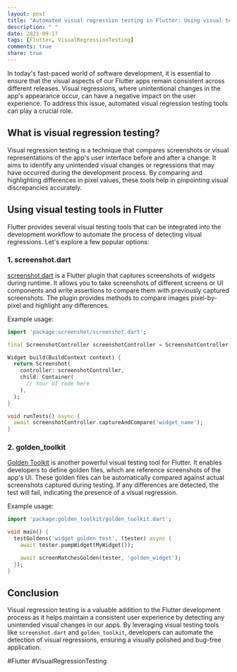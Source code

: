 ```yaml
---
layout: post
title: "Automated visual regression testing in Flutter: Using visual testing tools to detect visual regressions in Flutter apps"
description: " "
date: 2023-09-17
tags: [Flutter, VisualRegressionTesting]
comments: true
share: true
---
```


In today's fast-paced world of software development, it is essential to ensure that the visual aspects of our Flutter apps remain consistent across different releases. Visual regressions, where unintentional changes in the app's appearance occur, can have a negative impact on the user experience. To address this issue, automated visual regression testing tools can play a crucial role.

## What is visual regression testing?

Visual regression testing is a technique that compares screenshots or visual representations of the app's user interface before and after a change. It aims to identify any unintended visual changes or regressions that may have occurred during the development process. By comparing and highlighting differences in pixel values, these tools help in pinpointing visual discrepancies accurately.

## Using visual testing tools in Flutter

Flutter provides several visual testing tools that can be integrated into the development workflow to automate the process of detecting visual regressions. Let's explore a few popular options:

### 1. screenshot.dart

[screenshot.dart](https://pub.dev/packages/screenshot.dart) is a Flutter plugin that captures screenshots of widgets during runtime. It allows you to take screenshots of different screens or UI components and write assertions to compare them with previously captured screenshots. The plugin provides methods to compare images pixel-by-pixel and highlight any differences.

Example usage:

```dart
import 'package:screenshot/screenshot.dart';

final ScreenshotController screenshotController = ScreenshotController();

Widget build(BuildContext context) {
  return Screenshot(
    controller: screenshotController,
    child: Container(
      // Your UI code here
    ),
  );
}

void runTests() async {
  await screenshotController.captureAndCompare('widget_name');
}
```

### 2. golden_toolkit

[Golden Toolkit](https://pub.dev/packages/golden_toolkit) is another powerful visual testing tool for Flutter. It enables developers to define golden files, which are reference screenshots of the app's UI. These golden files can be automatically compared against actual screenshots captured during testing. If any differences are detected, the test will fail, indicating the presence of a visual regression.

Example usage:

```dart
import 'package:golden_toolkit/golden_toolkit.dart';

void main() {
  testGoldens('widget golden test', (tester) async {
    await tester.pumpWidget(MyWidget());

    await screenMatchesGolden(tester, 'golden_widget');
  });
}
```

## Conclusion

Visual regression testing is a valuable addition to the Flutter development process as it helps maintain a consistent user experience by detecting any unintended visual changes in our apps. By leveraging visual testing tools like `screenshot.dart` and `golden_toolkit`, developers can automate the detection of visual regressions, ensuring a visually polished and bug-free application.

#Flutter #VisualRegressionTesting